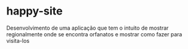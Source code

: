 # happy-site
Desenvolvimento de uma aplicação que tem o intuito de mostrar regionalmente onde se encontra orfanatos e mostrar como fazer para visita-los
